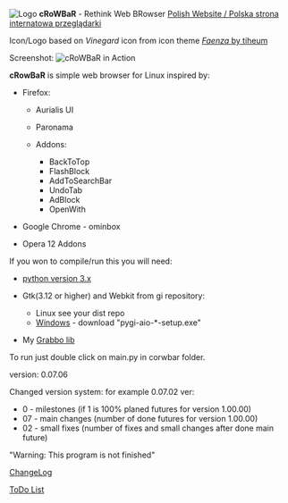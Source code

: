  ![Logo][5]
 **cRoWBaR** - Rethink Web BRowser
[Polish Website / Polska strona internatowa przeglądarki][9]

Icon/Logo based on *Vinegard* icon from icon theme [*Faenza* by tiheum][6]

Screenshot:
![cRoWBaR in Action][1]

**cRowBaR** is simple web browser for Linux inspired by:

 *  Firefox:
    * Aurialis UI
    * Paronama
    * Addons:

        * BackToTop
        * FlashBlock
        * AddToSearchBar
        * UndoTab
        * AdBlock
        * OpenWith

 * Google Chrome - ominbox
 * Opera 12 Addons

If you won to compile/run this you will need:

- [python version 3.x][2]
- Gtk(3.12 or higher) and Webkit from gi repository:

	- Linux see your dist repo
	- [Windows][3] - download "pygi-aio-*-setup.exe"

- My [Grabbo lib][4]

To run just double click on main.py in corwbar folder.

version: 0.07.06

Changed version system:
for example 0.07.02 ver:

* 0 - milestones (if 1 is 100% planed futures for version 1.00.00)
* 07 - main changes (number of done futures for version 1.00.00)
* 02 - small fixes (number of fixes and small changes after done main future)

"Warning: This program is not finished"

[ChangeLog][7]

[ToDo List][8]


[1]:https://raw.githubusercontent.com/jeremi360/cRoWBaR/master/shot.png
[2]:https://www.python.org/
[3]:http://sourceforge.net/projects/pygobjectwin32/files/
[4]:https://github.com/jeremi360/Grabbo
[5]:https://raw.githubusercontent.com/jeremi360/cRoWBaR/master/icons/icon.png
[6]:http://tiheum.deviantart.com/art/Faenza-Icons-173323228
[7]:https://github.com/jeremi360/cRoWBaR/blob/master/ChangeLog.md
[8]:https://github.com/jeremi360/cRoWBaR/blob/master/ToDo.md
[9]:http://retrofunhd.esy.es/2014/09/crowbar-moja-przegladarka-internetowa/#more-177
